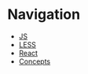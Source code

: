 # Navigation
- [JS](/docs/styleguide/js.md)
- [LESS](/docs/styleguide/less.md)
- [React](/docs/styleguide/react.md)
- [Concepts](/docs/styleguide/concepts.md)
